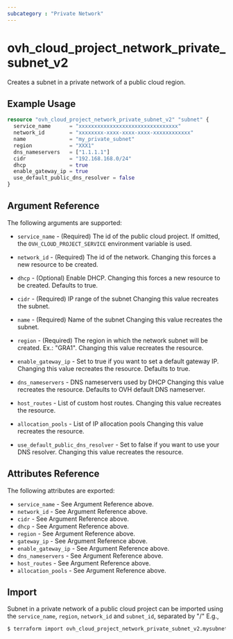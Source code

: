 ```yaml
---
subcategory : "Private Network"
---
```


# ovh_cloud_project_network_private_subnet_v2

Creates a subnet in a private network of a public cloud region.

## Example Usage

```terraform
resource "ovh_cloud_project_network_private_subnet_v2" "subnet" {
  service_name      = "xxxxxxxxxxxxxxxxxxxxxxxxxxxxxxxx"
  network_id        = "xxxxxxxx-xxxx-xxxx-xxxx-xxxxxxxxxxxx"
  name              = "my_private_subnet"
  region            = "XXX1"
  dns_nameservers   = ["1.1.1.1"]
  cidr              = "192.168.168.0/24"
  dhcp              = true
  enable_gateway_ip = true
  use_default_public_dns_resolver = false
}
```

## Argument Reference

The following arguments are supported:

* `service_name` - (Required) The id of the public cloud project. If omitted, the `OVH_CLOUD_PROJECT_SERVICE` environment variable is used.

* `network_id` - (Required) The id of the network. Changing this forces a new resource to be created.

* `dhcp` - (Optional) Enable DHCP. Changing this forces a new resource to be created. Defaults to true.

* `cidr` - (Required) IP range of the subnet Changing this value recreates the subnet.

* `name` - (Required) Name of the subnet Changing this value recreates the subnet.

* `region` - (Required) The region in which the network subnet will be created. Ex.: "GRA1". Changing this value recreates the resource.

* `enable_gateway_ip` - Set to true if you want to set a default gateway IP. Changing this value recreates the resource. Defaults to true.

* `dns_nameservers` - DNS nameservers used by DHCP Changing this value recreates the resource. Defaults to OVH default DNS nameserver.

* `host_routes` - List of custom host routes. Changing this value recreates the resource.

* `allocation_pools` - List of IP allocation pools Changing this value recreates the resource.

* `use_default_public_dns_resolver` - Set to false if you want to use your DNS resolver. Changing this value recreates the resource.

## Attributes Reference

The following attributes are exported:

* `service_name` - See Argument Reference above.
* `network_id` - See Argument Reference above.
* `cidr` - See Argument Reference above.
* `dhcp` - See Argument Reference above.
* `region` - See Argument Reference above.
* `gateway_ip` - See Argument Reference above.
* `enable_gateway_ip` - See Argument Reference above.
* `dns_nameservers` - See Argument Reference above.
* `host_routes` - See Argument Reference above.
* `allocation_pools` - See Argument Reference above.

## Import

Subnet in a private network of a public cloud project can be imported using the `service_name`, `region`, `network_id` and `subnet_id`, separated by "/" E.g.,

```bash
$ terraform import ovh_cloud_project_network_private_subnet_v2.mysubnet 5ceb661434891538b54a4f2c66fc4b746e/BHS5/25807101-8aaa-4ea5-b507-61f0d661b101/0f0b73a4-403b-45e4-86d0-b438f1291909
```

